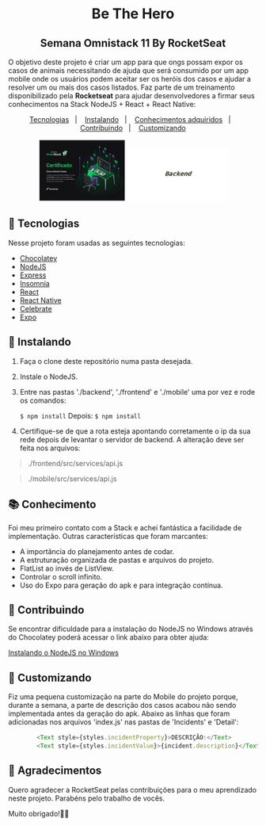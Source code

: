 
<h1 align="center">
Be The Hero
<h2 align="center">
Semana Omnistack 11 By RocketSeat
</h2>
</h1>

<p>
O objetivo deste projeto é criar um app para que ongs possam expor os casos de animais necessitando de ajuda que será consumido por um app mobile onde os usuários podem aceitar ser os heróis dos casos e ajudar a resolver um ou mais dos casos listados. Faz parte de um treinamento disponibilizado pela <b>Rocketseat</b> para ajudar desenvolvedores a firmar seus conhecimentos na Stack NodeJS + React + React Native:
</p>

<p align="center">
  <a href="#rocket-tecnologias">Tecnologias</a>&nbsp;&nbsp;&nbsp;|&nbsp;&nbsp;&nbsp;
  <a href="#memo-instalando">Instalando</a>&nbsp;&nbsp;&nbsp;|&nbsp;&nbsp;&nbsp;
  <a href="#books-conhecimento">Conhecimentos adquiridos</a>&nbsp;&nbsp;&nbsp;|&nbsp;&nbsp;&nbsp;
  <a href="#small_orange_diamond-contribuindo">Contribuindo</a>&nbsp;&nbsp;&nbsp;|&nbsp;&nbsp;&nbsp;
  <a href="#small_orange_diamond-customizacao">Customizando</a>
</p>

<p align="center">
  <img alt="certificado" src="img/certificado_omnistack11.jpg" width="35%">
  <img alt="BeTheHero" src="img/be-the-hero.gif" width="40%">

</p>

## :rocket: Tecnologias

Nesse projeto foram usadas as seguintes tecnologias:

- [Chocolatey](https://chocolatey.org/)
- [NodeJS](https://nodejs.org/en/)
- [Express](https://expressjs.com/pt-br/)
- [Insomnia](https://insomnia.rest/)
- [React](https://pt-br.reactjs.org/)
- [React Native](https://reactnative.dev/)
- [Celebrate](https://www.npmjs.com/package/celebrate)
- [Expo](https://expo.io/)

## :memo: Instalando

1. Faça o clone deste repositório numa pasta desejada.
2. Instale o NodeJS.
3. Entre nas pastas './backend', './frontend' e './mobile' uma por vez e rode os comandos: 

    `$ npm install`
Depois:
    `$ npm install`

4. Certifique-se de que a rota esteja apontando corretamente o ip da sua rede depois de levantar o servidor de backend. A alteração deve ser feita nos arquivos:

> ./frontend/src/services/api.js

> ./mobile/src/services/api.js

## :books: Conhecimento

Foi meu primeiro contato com a Stack e achei fantástica a facilidade de implementação. Outras características que foram marcantes:

- A importância do planejamento antes de codar.
- A estruturação organizada de pastas e arquivos do projeto.
- FlatList ao invés de ListView.
- Controlar o scroll infinito. 
- Uso do Expo para geração do apk e para integração contínua. 

## :small_orange_diamond: Contribuindo

Se encontrar dificuldade para a instalação do NodeJS no Windows através do Chocolatey poderá acessar o link abaixo para obter ajuda:

[Instalando o NodeJS no Windows](https://github.com/clovisdanielcosta/nodejs/)

## :small_orange_diamond: Customizando

Fiz uma pequena customização na parte do Mobile do projeto porque, durante a semana, a parte de descrição dos casos acabou não sendo implementada antes da geração do apk. Abaixo as linhas que foram adicionadas nos arquivos 'index.js' nas pastas de 'Incidents' e 'Detail':

```javascript
        <Text style={styles.incidentProperty}>DESCRIÇÃO:</Text>
        <Text style={styles.incidentValue}>{incident.description}</Text>                       
```                        

## :small_orange_diamond: Agradecimentos

Quero agradecer a RocketSeat pelas contribuições para o meu aprendizado neste projeto. Parabéns pelo trabalho de vocês. 

Muito obrigado!:clap::clap:
